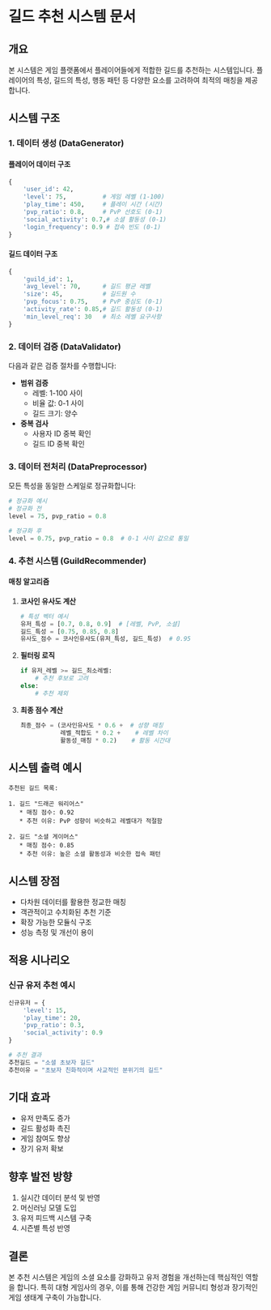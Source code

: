 # 길드 추천 시스템 문서

## 개요
본 시스템은 게임 플랫폼에서 플레이어들에게 적합한 길드를 추천하는 시스템입니다. 플레이어의 특성, 길드의 특성, 행동 패턴 등 다양한 요소를 고려하여 최적의 매칭을 제공합니다.

## 시스템 구조

### 1. 데이터 생성 (DataGenerator)

#### 플레이어 데이터 구조
```python
{
    'user_id': 42,
    'level': 75,          # 게임 레벨 (1-100)
    'play_time': 450,     # 플레이 시간 (시간)
    'pvp_ratio': 0.8,     # PvP 선호도 (0-1)
    'social_activity': 0.7,# 소셜 활동성 (0-1)
    'login_frequency': 0.9 # 접속 빈도 (0-1)
}
```

#### 길드 데이터 구조
```python
{
    'guild_id': 1,
    'avg_level': 70,      # 길드 평균 레벨
    'size': 45,           # 길드원 수
    'pvp_focus': 0.75,    # PvP 중심도 (0-1)
    'activity_rate': 0.85,# 길드 활동성 (0-1)
    'min_level_req': 30   # 최소 레벨 요구사항
}
```

### 2. 데이터 검증 (DataValidator)

다음과 같은 검증 절차를 수행합니다:

- **범위 검증**
  - 레벨: 1-100 사이
  - 비율 값: 0-1 사이
  - 길드 크기: 양수
- **중복 검사**
  - 사용자 ID 중복 확인
  - 길드 ID 중복 확인

### 3. 데이터 전처리 (DataPreprocessor)

모든 특성을 동일한 스케일로 정규화합니다:
```python
# 정규화 예시
# 정규화 전
level = 75, pvp_ratio = 0.8

# 정규화 후
level = 0.75, pvp_ratio = 0.8  # 0-1 사이 값으로 통일
```

### 4. 추천 시스템 (GuildRecommender)

#### 매칭 알고리즘
1. **코사인 유사도 계산**
   ```python
   # 특성 벡터 예시
   유저_특성 = [0.7, 0.8, 0.9]  # [레벨, PvP, 소셜]
   길드_특성 = [0.75, 0.85, 0.8]
   유사도_점수 = 코사인유사도(유저_특성, 길드_특성)  # 0.95
   ```

2. **필터링 로직**
   ```python
   if 유저_레벨 >= 길드_최소레벨:
       # 추천 후보로 고려
   else:
       # 추천 제외
   ```

3. **최종 점수 계산**
   ```python
   최종_점수 = (코사인유사도 * 0.6 +  # 성향 매칭
              레벨_적합도 * 0.2 +    # 레벨 차이
              활동성_매칭 * 0.2)    # 활동 시간대
   ```

## 시스템 출력 예시

```
추천된 길드 목록:

1. 길드 "드래곤 워리어스"
   * 매칭 점수: 0.92
   * 추천 이유: PvP 성향이 비슷하고 레벨대가 적절함

2. 길드 "소셜 게이머스"
   * 매칭 점수: 0.85
   * 추천 이유: 높은 소셜 활동성과 비슷한 접속 패턴
```

## 시스템 장점
- 다차원 데이터를 활용한 정교한 매칭
- 객관적이고 수치화된 추천 기준
- 확장 가능한 모듈식 구조
- 성능 측정 및 개선이 용이

## 적용 시나리오

### 신규 유저 추천 예시
```python
신규유저 = {
    'level': 15,
    'play_time': 20,
    'pvp_ratio': 0.3,
    'social_activity': 0.9
}

# 추천 결과
추천길드 = "소셜 초보자 길드"
추천이유 = "초보자 친화적이며 사교적인 분위기의 길드"
```

## 기대 효과
- 유저 만족도 증가
- 길드 활성화 촉진
- 게임 참여도 향상
- 장기 유저 확보

## 향후 발전 방향
1. 실시간 데이터 분석 및 반영
2. 머신러닝 모델 도입
3. 유저 피드백 시스템 구축
4. 시즌별 특성 반영

## 결론
본 추천 시스템은 게임의 소셜 요소를 강화하고 유저 경험을 개선하는데 핵심적인 역할을 합니다. 특히 대형 게임사의 경우, 이를 통해 건강한 게임 커뮤니티 형성과 장기적인 게임 생태계 구축이 가능합니다.